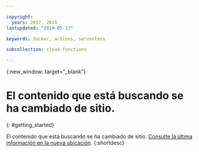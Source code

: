 ```yaml
---

copyright:
  years: 2017, 2019
lastupdated: "2019-05-17"

keywords: docker, actions, serverless

subcollection: cloud-functions

---
```


{:new_window: target="_blank"}
# El contenido que está buscando se ha cambiado de sitio.
{: #getting_started}

El contenido que está buscando se ha cambiado de sitio. [Consulte la última información en la nueva ubicación](/docs/openwhisk?topic=cloud-functions-getting-started).
{:shortdesc}

